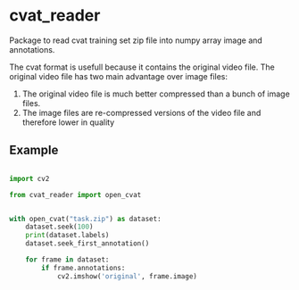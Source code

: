 # cvat_reader

Package to read cvat training set zip file into numpy array image and annotations.

The cvat format is usefull because it contains the original video file. The original video file has two main advantage over image files:
1. The original video file is much better compressed than a bunch of image files.
2. The image files are re-compressed versions of the video file and therefore lower in quality

## Example

```python

import cv2

from cvat_reader import open_cvat


with open_cvat("task.zip") as dataset:
    dataset.seek(100)
    print(dataset.labels)
    dataset.seek_first_annotation()

    for frame in dataset:
        if frame.annotations:
            cv2.imshow('original', frame.image)

```
